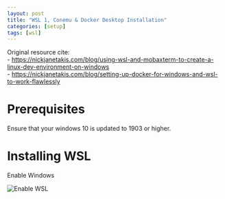 ```yaml
---
layout: post
title: "WSL 1, Conemu & Docker Desktop Installation"
categories: [setup]
tags: [wsl]
---
```


Original resource cite:  
    - https://nickjanetakis.com/blog/using-wsl-and-mobaxterm-to-create-a-linux-dev-environment-on-windows  
    - https://nickjanetakis.com/blog/setting-up-docker-for-windows-and-wsl-to-work-flawlessly

# Prerequisites

Ensure that your windows 10 is updated to 1903 or higher.

# Installing WSL

Enable Windows

![Enable WSL](https://github.com/slowmonkey/slowmonkey.github.io/tree/master/assets/wsl-conemu-docker-desktop-installation/enabling-wsl.png)